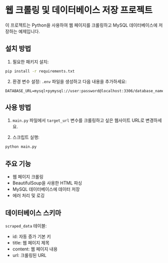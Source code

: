 # 웹 크롤링 및 데이터베이스 저장 프로젝트

이 프로젝트는 Python을 사용하여 웹 페이지를 크롤링하고 MySQL 데이터베이스에 저장하는 예제입니다.

## 설치 방법

1. 필요한 패키지 설치:
```bash
pip install -r requirements.txt
```

2. 환경 변수 설정:
`.env` 파일을 생성하고 다음 내용을 추가하세요:
```
DATABASE_URL=mysql+pymysql://user:password@localhost:3306/database_name
```

## 사용 방법

1. `main.py` 파일에서 `target_url` 변수를 크롤링하고 싶은 웹사이트 URL로 변경하세요.

2. 스크립트 실행:
```bash
python main.py
```

## 주요 기능

- 웹 페이지 크롤링
- BeautifulSoup을 사용한 HTML 파싱
- MySQL 데이터베이스에 데이터 저장
- 에러 처리 및 로깅

## 데이터베이스 스키마

`scraped_data` 테이블:
- id: 자동 증가 기본 키
- title: 웹 페이지 제목
- content: 웹 페이지 내용
- url: 크롤링된 URL 